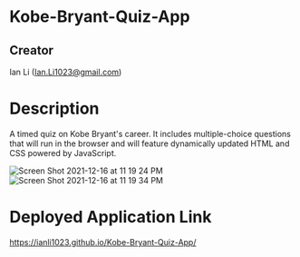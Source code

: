 # Kobe-Bryant-Quiz-App

## Creator
Ian Li (Ian.Li1023@gmail.com)

# Description
A timed quiz on Kobe Bryant's career.  It includes multiple-choice questions that will run in the browser and will feature dynamically updated HTML and CSS powered by JavaScript.

![Screen Shot 2021-12-16 at 11 19 24 PM](https://user-images.githubusercontent.com/91820087/146488342-1b7d2067-9056-409f-8388-3ebf383315e0.png)
![Screen Shot 2021-12-16 at 11 19 34 PM](https://user-images.githubusercontent.com/91820087/146488360-9ba48d28-623a-4334-8ec8-6de43a3ee6a8.png)

# Deployed Application Link
https://ianli1023.github.io/Kobe-Bryant-Quiz-App/
